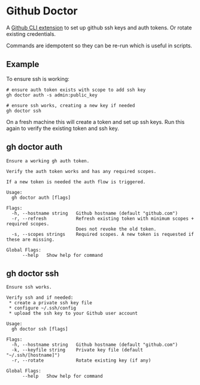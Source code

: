 # Github Doctor

A [Github CLI extension](https://github.com/cli/cli) to set up github ssh keys and auth tokens. Or rotate existing credentials.

Commands are idempotent so they can be re-run which is useful in scripts.

## Example

To ensure ssh is working:

```shell
# ensure auth token exists with scope to add ssh key
gh doctor auth -s admin:public_key

# ensure ssh works, creating a new key if needed
gh doctor ssh
```

On a fresh machine this will create a token and set up ssh keys. Run this again to verify the existing token and ssh key.

## gh doctor auth

```
Ensure a working gh auth token.

Verify the auth token works and has any required scopes.

If a new token is needed the auth flow is triggered.

Usage:
  gh doctor auth [flags]

Flags:
  -h, --hostname string   Github hostname (default "github.com")
  -r, --refresh           Refresh existing token with minimum scopes + required scopes.
                          Does not revoke the old token.
  -s, --scopes strings    Required scopes. A new token is requested if these are missing.

Global Flags:
      --help   Show help for command
```

## gh doctor ssh

```
Ensure ssh works.

Verify ssh and if needed:
 * create a private ssh key file
 * configure ~/.ssh/config
 * upload the ssh key to your Github user account

Usage:
  gh doctor ssh [flags]

Flags:
  -h, --hostname string   Github hostname (default "github.com")
  -k, --keyfile string    Private key file (default "~/.ssh/[hostname]")
  -r, --rotate            Rotate existing key (if any)

Global Flags:
      --help   Show help for command
```
